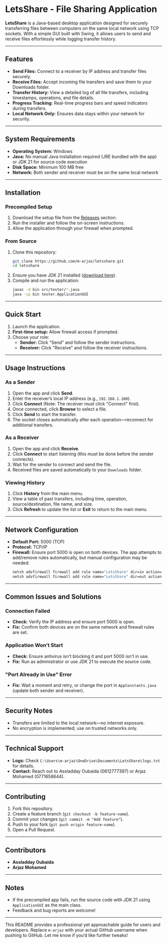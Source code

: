 # LetsShare - File Sharing Application

**LetsShare** is a Java-based desktop application designed for securely transferring files between computers on the same local network using TCP sockets. With a simple GUI built with Swing, it allows users to send and receive files effortlessly while logging transfer history.

---

## Features
- **Send Files:** Connect to a receiver by IP address and transfer files securely.
- **Receive Files:** Accept incoming file transfers and save them to your Downloads folder.
- **Transfer History:** View a detailed log of all file transfers, including timestamps, operations, and file details.
- **Progress Tracking:** Real-time progress bars and speed indicators during transfers.
- **Local Network Only:** Ensures data stays within your network for security.

---

## System Requirements
- **Operating System:** Windows
- **Java:** No manual Java installation required (JRE bundled with the app) or JDK 21 for source code execution
- **Disk Space:** Minimum 100 MB free
- **Network:** Both sender and receiver must be on the same local network

---

## Installation

### Precompiled Setup
1. Download the setup file from the [Releases](https://github.com/m-arjaz/letsshare/releases) section.
2. Run the installer and follow the on-screen instructions.
3. Allow the application through your firewall when prompted.

### From Source
1. Clone this repository:
   ```bash
   git clone https://github.com/m-arjaz/letsshare.git
   cd letsshare
   ```
2. Ensure you have JDK 21 installed ([download here](https://www.oracle.com/java/technologies/javase/jdk21-archive-downloads.html)).
3. Compile and run the application:
   ```bash
   javac -d bin src/tester/*.java
   java -cp bin tester.ApplicationGUI
   ```

---

## Quick Start
1. Launch the application.
2. **First-time setup:** Allow firewall access if prompted.
3. Choose your role:
   - **Sender:** Click "Send" and follow the sender instructions.
   - **Receiver:** Click "Receive" and follow the receiver instructions.

---

## Usage Instructions

### As a Sender
1. Open the app and click **Send**.
2. Enter the receiver’s local IP address (e.g., `192.168.1.100`).
3. Click **Connect** (Note: The receiver must click "Connect" first).
4. Once connected, click **Browse** to select a file.
5. Click **Send** to start the transfer.
6. The socket closes automatically after each operation—reconnect for additional transfers.

### As a Receiver
1. Open the app and click **Receive**.
2. Click **Connect** to start listening (this must be done before the sender connects).
3. Wait for the sender to connect and send the file.
4. Received files are saved automatically to your `Downloads` folder.

### Viewing History
1. Click **History** from the main menu.
2. View a table of past transfers, including time, operation, source/destination, file name, and size.
3. Click **Refresh** to update the list or **Exit** to return to the main menu.

---

## Network Configuration
- **Default Port:** 5000 (TCP)
- **Protocol:** TCP/IP
- **Firewall:** Ensure port 5000 is open on both devices. The app attempts to add/remove rules automatically, but manual configuration may be needed:
  ```cmd
  netsh advfirewall firewall add rule name="LetsShare" dir=in action=allow protocol=TCP localport=5000
  netsh advfirewall firewall add rule name="LetsShare" dir=out action=allow protocol=TCP localport=5000
  ```

---

## Common Issues and Solutions

### Connection Failed
- **Check:** Verify the IP address and ensure port 5000 is open.
- **Fix:** Confirm both devices are on the same network and firewall rules are set.

### Application Won’t Start
- **Check:** Ensure antivirus isn’t blocking it and port 5000 isn’t in use.
- **Fix:** Run as administrator or use JDK 21 to execute the source code.

### "Port Already in Use" Error
- **Fix:** Wait a moment and retry, or change the port in `AppConstants.java` (update both sender and receiver).

---

## Security Notes
- Transfers are limited to the local network—no internet exposure.
- No encryption is implemented; use on trusted networks only.

---

## Technical Support
- **Logs:** Check `C:\Users\m-arjaz\OneDrive\Documents\LetsShare\logs.txt` for details.
- **Contact:** Reach out to Assladday Oubaida (0612777397) or Arjaz Mohamed (0771658644).

---

## Contributing
1. Fork this repository.
2. Create a feature branch (`git checkout -b feature-name`).
3. Commit your changes (`git commit -m "Add feature"`).
4. Push to your fork (`git push origin feature-name`).
5. Open a Pull Request.

---

## Contributors
- **Assladday Oubaida**
- **Arjaz Mohamed**

---

## Notes
- If the precompiled app fails, run the source code with JDK 21 using `ApplicationGUI` as the main class.
- Feedback and bug reports are welcome!

---

This README provides a professional yet approachable guide for users and developers. Replace `m-arjaz` with your actual GitHub username when pushing to GitHub. Let me know if you’d like further tweaks!
